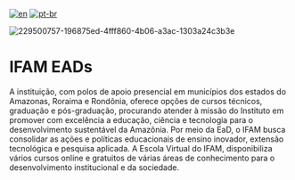[![en](https://img.shields.io/badge/lang-en-red.svg)](https://github.com/DayanFA/Sistemas-de-Informacao-UFAC/blob/main/README.md)
[![pt-br](https://img.shields.io/badge/lang-pt--br-green.svg)](https://github.com/DayanFA/Sistemas-de-Informacao-UFAC/blob/main/README.pt-br.md)

![229500757-196875ed-4fff860-4b06-a3ac-1303a24c3b3e](https://user-images.githubusercontent.com/123272343/231602196-4d93ce87-c8cc-4113-a121-1ad7c2e142e6.png)

# IFAM EADs

A instituição, com polos de apoio presencial em municípios dos estados do Amazonas, Roraima e Rondônia, oferece opções de cursos técnicos, graduação e pós-graduação, procurando atender à missão do Instituto em promover com excelência a educação, ciência e tecnologia para o desenvolvimento sustentável da Amazônia. Por meio da EaD, o IFAM busca consolidar as ações e políticas educacionais de ensino inovador, extensão tecnológica e pesquisa aplicada. A Escola Virtual do IFAM, disponibiliza vários cursos online e gratuitos de várias áreas de conhecimento para o desenvolvimento institucional e da sociedade.
